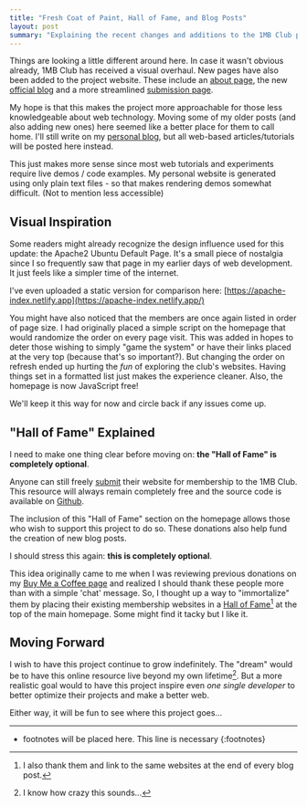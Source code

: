 ```yaml
---
title: "Fresh Coat of Paint, Hall of Fame, and Blog Posts"
layout: post
summary: "Explaining the recent changes and additions to the 1MB Club project website"
---
```


Things are looking a little different around here. In case it wasn't obvious already, 1MB Club has received a visual overhaul. New pages have also been added to the project website. These include an [about page](/about), the new [official blog](/blog) and a more streamlined [submission page](/submit).

My hope is that this makes the project more approachable for those less knowledgeable about web technology. Moving some of my older posts (and also adding new ones) here seemed like a better place for them to call home. I'll still write on my [personal blog](https://tdarb.org), but all web-based articles/tutorials will be posted here instead.

This just makes more sense since most web tutorials and experiments require live demos / code examples. My personal website is generated using only plain text files - so that makes rendering demos somewhat difficult. (Not to mention less accessible)

## Visual Inspiration

Some readers might already recognize the design influence used for this update: the Apache2 Ubuntu Default Page. It's a small piece of nostalgia since I so frequently saw that page in my earlier days of web development. It just feels like a simpler time of the internet.

I've even uploaded a static version for comparison here: [https://apache-index.netlify.app](https://apache-index.netlify.app/)

You might have also noticed that the members are once again listed in order of page size. I had originally placed a simple script on the homepage that would randomize the order on every page visit. This was added in hopes to deter those wishing to simply "game the system" or have their links placed at the very top (because that's so important?). But changing the order on refresh ended up hurting the *fun* of exploring the club's websites. Having things set in a formatted list just makes the experience cleaner. Also, the homepage is now JavaScript free!

We'll keep it this way for now and circle back if any issues come up.

## "Hall of Fame" Explained

I need to make one thing clear before moving on: **the "Hall of Fame" is completely optional**.

Anyone can still freely [submit](/submit) their website for membership to the 1MB Club. This resource will always remain completely free and the source code is available on [Github](https://github.com/bradleytaunt/1mb-club).

The inclusion of this "Hall of Fame" section on the homepage allows those who wish to support this project to do so. These donations also help fund the creation of new blog posts.

I should stress this again: **this is completely optional**.

This idea originally came to me when I was reviewing previous donations on my [Buy Me a Coffee page](https://www.buymeacoffee.com/WQTMtn7ir) and realized I should thank these people more than with a simple 'chat' message. So, I thought up a way to "immortalize" them by placing their existing membership websites in a [Hall of Fame](/#hof)[^1] at the top of the main homepage. Some might find it tacky but I like it.

## Moving Forward

I wish to have this project continue to grow indefinitely. The "dream" would be to have this online resource live beyond my own lifetime[^2]. But a more realistic goal would to have this project inspire even *one single developer* to better optimize their projects and make a better web.

Either way, it will be fun to see where this project goes...

---

[^1]: I also thank them and link to the same websites at the end of every blog post.
[^2]: I know how crazy this sounds...

* footnotes will be placed here. This line is necessary
{:footnotes}